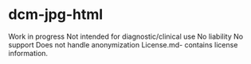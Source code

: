 # dcm-jpg-html
Work in progress
Not intended for diagnostic/clinical use
No liability
No support
Does not handle anonymization
License.md- contains license information.

